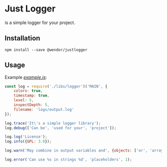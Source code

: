 # Just Logger

is a simple logger for your project.

## Installation
```npm install --save @wendor/justlogger```

## Usage
Example [_example.js_](./example.js):
```javascript
const log = require('./libs/logger')('MAIN', {
    colors: true,
    timestamp: true,
    level: 5,
    inspectDepth: 5,
    filename: 'logs/output.log'
});

log.trace('It\'s a simple logger library');
log.debug(['Can be', 'used for your', 'project']);

log.log('License');
log.info({GPL: 3.0});

log.warn('May combine in output variables and', {objects: ['or', 'arrays']});

log.error('Can use %s in strings %d', 'placeholders', 1);
```
